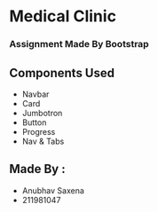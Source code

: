 # Medical Clinic
### Assignment Made By Bootstrap

## Components Used
- Navbar
- Card
- Jumbotron
- Button
- Progress
- Nav & Tabs

## Made By : 
* Anubhav Saxena
* 211981047